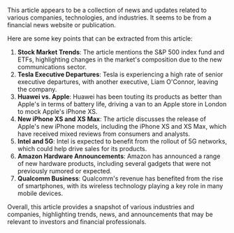 This article appears to be a collection of news and updates related to various companies, technologies, and industries. It seems to be from a financial news website or publication.

Here are some key points that can be extracted from this article:

1. **Stock Market Trends**: The article mentions the S&P 500 index fund and ETFs, highlighting changes in the market's composition due to the new communications sector.
2. **Tesla Executive Departures**: Tesla is experiencing a high rate of senior executive departures, with another executive, Liam O'Connor, leaving the company.
3. **Huawei vs. Apple**: Huawei has been touting its products as better than Apple's in terms of battery life, driving a van to an Apple store in London to mock Apple's iPhone XS.
4. **New iPhone XS and XS Max**: The article discusses the release of Apple's new iPhone models, including the iPhone XS and XS Max, which have received mixed reviews from consumers and analysts.
5. **Intel and 5G**: Intel is expected to benefit from the rollout of 5G networks, which could help drive sales for its products.
6. **Amazon Hardware Announcements**: Amazon has announced a range of new hardware products, including several gadgets that were not previously rumored or expected.
7. **Qualcomm Business**: Qualcomm's revenue has benefited from the rise of smartphones, with its wireless technology playing a key role in many mobile devices.

Overall, this article provides a snapshot of various industries and companies, highlighting trends, news, and announcements that may be relevant to investors and financial professionals.